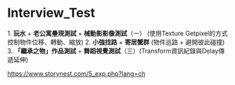 # Interview_Test

1. **玩水** + **老公寓壘現測試** + **械動影影像測試**（一） (使用Texture Getpixel的方式控制物件位移、轉動、縮放) 
2. **小強找路** + **寄居蟹群** (物件巡路 + 避開彼此碰撞)  
3. **「繼承之物」作品測試** + **舞蹈視覺測試**（三）(Transform資訊紀錄與Delay傳遞延伸)  

https://www.storynest.com/5_exp.php?lang=ch
